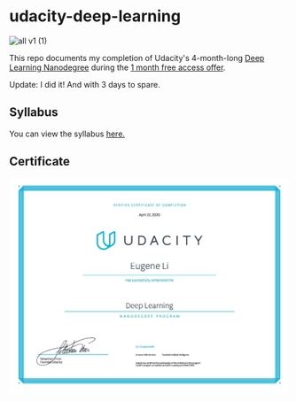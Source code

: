 # udacity-deep-learning
![all v1 (1)](https://user-images.githubusercontent.com/39870221/85067762-349eb280-b17f-11ea-8c3a-196ad0e349cd.png)

This repo documents my completion of Udacity's 4-month-long [Deep Learning Nanodegree](https://www.udacity.com/course/deep-learning-nanodegree--nd101) during the [1 month free access offer](https://www.udacity.com/legal/en-us/one-month-free-access).

Update: I did it! And with 3 days to spare.

## Syllabus
You can view the syllabus [here.](syllabus.pdf)

## Certificate
![Certificate](certification.jpg)
